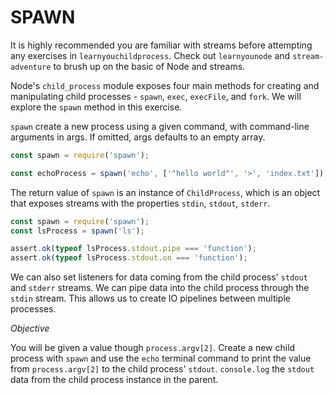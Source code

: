 # SPAWN

It is highly recommended you are familiar with streams before attempting any exercises in `learnyouchildprocess`. Check out `learnyounode` and `stream-adventure` to brush up on the basic of Node and streams.

Node's `child_process` module exposes four main methods for creating and manipulating child processes - `spawn`, `exec`, `execFile`, and `fork`. We will explore the `spawn` method in this exercise.

`spawn` create a new process using a given command, with command-line arguments in args. If omitted, args defaults to an empty array.

```js
const spawn = require('spawn');

const echoProcess = spawn('echo', ['"hello world"', '>', 'index.txt']);
```

The return value of `spawn` is an instance of `ChildProcess`, which is an object that exposes streams with the properties `stdin`, `stdout`, `stderr`.

```js
const spawn = require('spawn');
const lsProcess = spawn('ls');

assert.ok(typeof lsProcess.stdout.pipe === 'function');
assert.ok(typeof lsProcess.stdout.on === 'function');
```

We can also set listeners for data coming from the child process' `stdout` and `stderr` streams. We can pipe data into the child process through the `stdin` stream. This allows us to create IO pipelines between multiple processes.

_Objective_

You will be given a value though `process.argv[2]`. Create a new child process with `spawn` and use the `echo` terminal command to print the value from `process.argv[2]` to the child process' `stdout`. `console.log` the `stdout` data from the child process instance in the parent.
